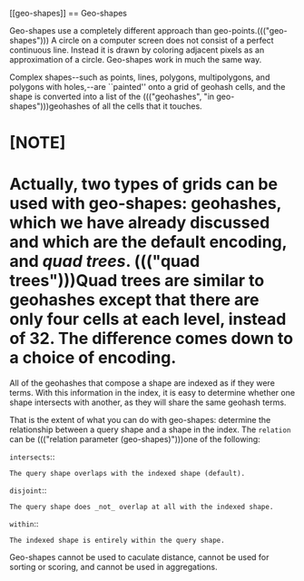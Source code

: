[[geo-shapes]]
== Geo-shapes

Geo-shapes use a completely different approach than geo-points.((("geo-shapes"))) A circle on a
computer screen does not consist of a perfect continuous line. Instead it is
drawn by coloring adjacent pixels as an approximation of a circle. Geo-shapes
work in much the same way.

Complex shapes--such as points, lines, polygons, multipolygons, and polygons with
holes,--are ``painted'' onto a grid of geohash cells, and the shape is
converted into a list of the ((("geohashes", "in geo-shapes")))geohashes of all the cells that it touches.

[NOTE]
====
Actually, two types of grids can be used with geo-shapes:
geohashes, which we have already discussed and which are the default encoding,
and _quad trees_.  ((("quad trees")))Quad trees are similar to geohashes except that there are
only four cells at each level, instead of 32.  The difference comes down to a
choice of encoding.
====

All of the geohashes that compose a shape are indexed as if they were terms.
With this information in the index, it is easy to determine whether one shape
intersects with another, as they will share the same geohash terms.

That is the extent of what you can do with geo-shapes: determine the
relationship between a query shape and a shape in the index.  The `relation`
can be ((("relation parameter (geo-shapes)")))one of the following:

`intersects`::

    The query shape overlaps with the indexed shape (default).

`disjoint`::

    The query shape does _not_ overlap at all with the indexed shape.

`within`::

    The indexed shape is entirely within the query shape.

Geo-shapes cannot be used to caculate distance, cannot be used for
sorting or scoring, and cannot be used in aggregations.

